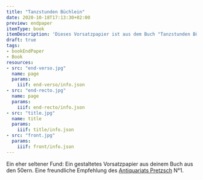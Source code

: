```yaml
---
title: "Tanzstunden Büchlein"
date: 2020-10-18T17:13:30+02:00
preview: endpaper
itemType: book
itemDescription: 'Dieses Vorsatzpapier ist aus dem Buch "Tanzstunden Büchlein" von Rosemarie Schittenhelm, erschienen 1955 bei der Franckh''schen Verlagshandlung, Stuttgart. <a class="worldcat" href="http://www.worldcat.org/oclc/73736770">&nbsp;</a>'
draft: true
tags:
- bookEndPaper
- Book
resources:
- src: "end-verso.jpg"
  name: page
  params:
    iiif: end-verso/info.json
- src: "end-recto.jpg"
  name: page
  params:
    iiif: end-recto/info.json
- src: "title.jpg"
  name: title
  params:
    iiif: title/info.json
- src: "front.jpg"
  params:
    iiif: front/info.json
---
```


Ein eher seltener Fund: Ein gestaltetes Vorsatzpapier aus deinem Buch aus den 50ern.
Eine freundliche Empfehlung des [Antiquariats Pretzsch](https://antiquariat-pretzsch.de/) N°1.
<!--more-->
